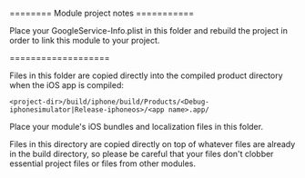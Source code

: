 ======== Module project notes ===========

Place your GoogleService-Info.plist in this folder and rebuild the project in order to link this module to your project.

===================

Files in this folder are copied directly into the compiled product directory
when the iOS app is compiled:

    <project-dir>/build/iphone/build/Products/<Debug-iphonesimulator|Release-iphoneos>/<app name>.app/

Place your module's iOS bundles and localization files in this folder.

Files in this directory are copied directly on top of whatever files are already
in the build directory, so please be careful that your files don't clobber
essential project files or files from other modules.

